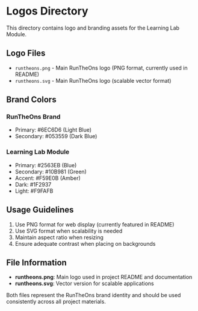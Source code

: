 # Logos Directory

This directory contains logo and branding assets for the Learning Lab Module.

## Logo Files

- `runtheons.png` - Main RunTheOns logo (PNG format, currently used in README)
- `runtheons.svg` - Main RunTheOns logo (scalable vector format)

## Brand Colors

### RunTheOns Brand
- Primary: #6EC6D6 (Light Blue)
- Secondary: #053559 (Dark Blue)

### Learning Lab Module
- Primary: #2563EB (Blue)
- Secondary: #10B981 (Green)
- Accent: #F59E0B (Amber)
- Dark: #1F2937
- Light: #F9FAFB

## Usage Guidelines

1. Use PNG format for web display (currently featured in README)
2. Use SVG format when scalability is needed
3. Maintain aspect ratio when resizing
4. Ensure adequate contrast when placing on backgrounds

## File Information

- **runtheons.png**: Main logo used in project README and documentation
- **runtheons.svg**: Vector version for scalable applications

Both files represent the RunTheOns brand identity and should be used consistently across all project materials.